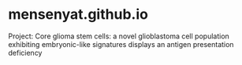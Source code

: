# mensenyat.github.io
Project: Core glioma stem cells: a novel glioblastoma cell population exhibiting embryonic-like signatures displays an antigen presentation deficiency 
